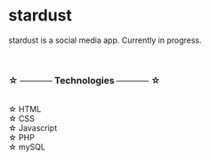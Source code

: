 # stardust 

stardust is a social media app. Currently in progress.

<br>

### ☆ ───── Technologies ───── ☆

<br>
☆ HTML <br>
☆ CSS <br>
☆ Javascript <br>
☆ PHP <br>
☆ mySQL <br>
<br>

<!--
### ☆ ───── Features ───── ☆
 <br>
☆ Create, edit, delete items <br>
☆ Add prices from different stores<br>
☆ Automatic unit price calculations<br>
☆ Automatically show cheapest store to buy from<br>
☆ Password encryption<br>
 <br>
  
### ☆ ───── Screenshots ───── ☆

 <br>


 <div>
    <img style = "width: 20vh; margin: 5vh;" src = "resources/thumbnails/loginPage.png">
    <img style = "width: 20vh; margin: 5vh;" src = "resources/thumbnails/signupPage.png">
    <img style = "width: 20vh; margin: 5vh;" src = "resources/thumbnails/home.png">
    <img style = "width: 20vh; margin: 5vh;" src = "resources/thumbnails/addNewItem.png">
    <img style = "width: 20vh; margin: 5vh;" src = "resources/thumbnails/editItem.png">
</div>
 <br>
 
### ☆ ───── Future enhancements ───── ☆

 <br>
☆ Multiple Lists <br>  -->